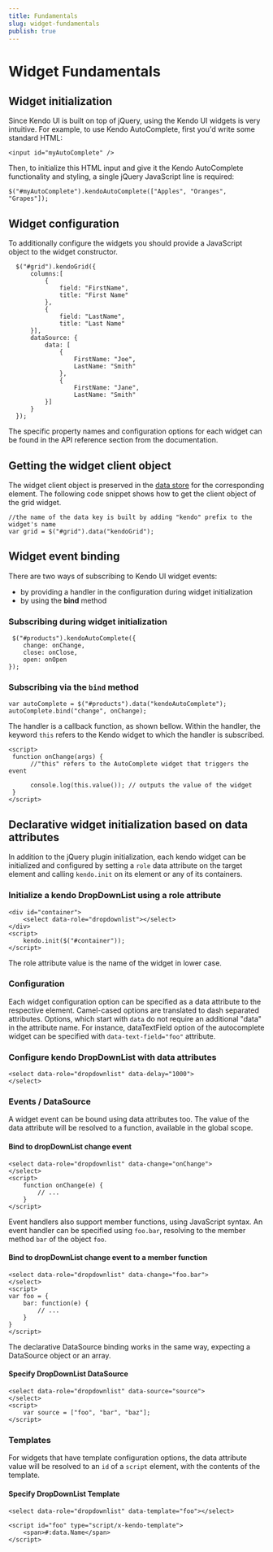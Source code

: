 ```yaml
---
title: Fundamentals
slug: widget-fundamentals
publish: true
---
```


# Widget Fundamentals

## Widget initialization

Since Kendo UI is built on top of jQuery, using the Kendo UI widgets is very intuitive.
For example, to use Kendo AutoComplete, first you'd write some standard HTML:

    <input id="myAutoComplete" />

Then, to initialize this HTML input and give it the Kendo AutoComplete functionality and styling, a single jQuery JavaScript line is required:

    $("#myAutoComplete").kendoAutoComplete(["Apples", "Oranges", "Grapes"]);

## Widget configuration

To additionally configure the widgets you should provide a JavaScript object to the widget constructor.

      $("#grid").kendoGrid({
          columns:[
              {
                  field: "FirstName",
                  title: "First Name"
              },
              {
                  field: "LastName",
                  title: "Last Name"
          }],
          dataSource: {
              data: [
                  {
                      FirstName: "Joe",
                      LastName: "Smith"
                  },
                  {
                      FirstName: "Jane",
                      LastName: "Smith"
              }]
          }
      });

The specific property names and configuration options for each widget can be found in the API reference section from the documentation.

## Getting the widget client object

The widget client object is preserved in the [data store](http://docs.jquery.com/core/data "jQuery data store") for the corresponding element.
The following code snippet shows how to get the client object of the grid widget.

    //the name of the data key is built by adding "kendo" prefix to the widget's name
    var grid = $("#grid").data("kendoGrid");

## Widget event binding

There are two ways of subscribing to Kendo UI widget events:

*   by providing a handler in the configuration during widget initialization
*   by using the **bind** method

### Subscribing during widget initialization

     $("#products").kendoAutoComplete({
        change: onChange,
        close: onClose,
        open: onOpen
    });


### Subscribing via the `bind` method

    var autoComplete = $("#products").data("kendoAutoComplete");
    autoComplete.bind("change", onChange);

The handler is a callback function, as shown bellow. Within the handler, the keyword `this` refers to the Kendo widget to which the handler is subscribed.

    <script>
     function onChange(args) {
          //"this" refers to the AutoComplete widget that triggers the event

          console.log(this.value()); // outputs the value of the widget
     }
    </script>


## Declarative widget initialization based on data attributes

In addition to the jQuery plugin initialization, each kendo widget can be
initialized and configured by setting a `role` data attribute
on the target element and calling `kendo.init` on its element or any of its containers.

### Initialize a kendo DropDownList using a role attribute

    <div id="container">
        <select data-role="dropdownlist"></select>
    </div>
    <script>
        kendo.init($("#container"));
    </script>

The role attribute value is the name of the widget in lower case.

### Configuration

Each widget configuration option can be specified as a data attribute to the respective element.
Camel-cased options are translated to dash separated attributes. Options, which start
with `data` do not require an additional "data" in the attribute name. For instance,
dataTextField option of the autocomplete widget can be specified with
`data-text-field="foo"` attribute.

### Configure kendo DropDownList with data attributes

    <select data-role="dropdownlist" data-delay="1000">
    </select>

### Events / DataSource

A widget event can be bound using data attributes too. The value of the data attribute will be resolved to a
function, available in the global scope.

#### Bind to dropDownList change event

    <select data-role="dropdownlist" data-change="onChange">
    </select>
    <script>
        function onChange(e) {
            // ...
        }
    </script>

Event handlers also support member functions, using JavaScript syntax. An event handler can be specified using
`foo.bar`, resolving to the member method `bar` of the object `foo`.

#### Bind to dropDownList change event to a member function

    <select data-role="dropdownlist" data-change="foo.bar">
    </select>
    <script>
    var foo = {
        bar: function(e) {
            // ...
        }
    }
    </script>

The declarative DataSource binding works in the same way, expecting a DataSource object or an array.


#### Specify DropDownList DataSource

    <select data-role="dropdownlist" data-source="source">
    </select>
    <script>
        var source = ["foo", "bar", "baz"];
    </script>

### Templates

For widgets that have template configuration options, the data attribute value will be resolved to an `id` of a `script`
element, with the contents of the template.

#### Specify DropDownList Template

    <select data-role="dropdownlist" data-template="foo"></select>

    <script id="foo" type="script/x-kendo-template">
        <span>#:data.Name</span>
    </script>

